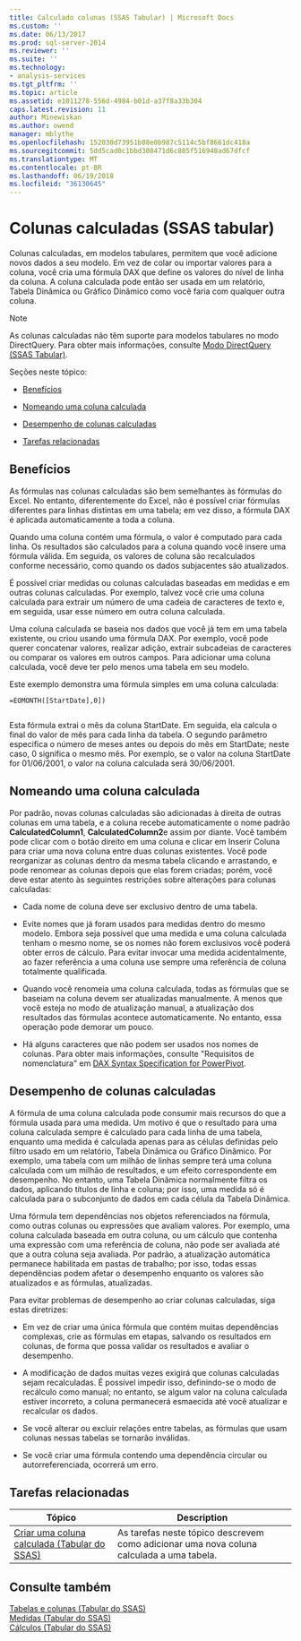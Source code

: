 ```yaml
---
title: Calculado colunas (SSAS Tabular) | Microsoft Docs
ms.custom: ''
ms.date: 06/13/2017
ms.prod: sql-server-2014
ms.reviewer: ''
ms.suite: ''
ms.technology:
- analysis-services
ms.tgt_pltfrm: ''
ms.topic: article
ms.assetid: e1011278-556d-4984-b01d-a37f8a33b304
caps.latest.revision: 11
author: Minewiskan
ms.author: owend
manager: mblythe
ms.openlocfilehash: 152030d73951b08e0b987c5114c5bf8661dc418a
ms.sourcegitcommit: 5dd5cad0c1bbd308471d6c885f516948ad67dfcf
ms.translationtype: MT
ms.contentlocale: pt-BR
ms.lasthandoff: 06/19/2018
ms.locfileid: "36130645"
---
```

# <a name="calculated-columns-ssas-tabular"></a>Colunas calculadas (SSAS tabular)
  Colunas calculadas, em modelos tabulares, permitem que você adicione novos dados a seu modelo. Em vez de colar ou importar valores para a coluna, você cria uma fórmula DAX que define os valores do nível de linha da coluna. A coluna calculada pode então ser usada em um relatório, Tabela Dinâmica ou Gráfico Dinâmico como você faria com qualquer outra coluna.  
  
> [!NOTE]  
>  As colunas calculadas não têm suporte para modelos tabulares no modo DirectQuery. Para obter mais informações, consulte [Modo DirectQuery &#40;SSAS Tabular&#41;](directquery-mode-ssas-tabular.md).  
  
 Seções neste tópico:  
  
-   [Benefícios](#bkmk_understanding)  
  
-   [Nomeando uma coluna calculada](#bkmk_naming)  
  
-   [Desempenho de colunas calculadas](#bkmk_perf)  
  
-   [Tarefas relacionadas](#bkmk_rel_tasks)  
  
##  <a name="bkmk_understanding"></a> Benefícios  
 As fórmulas nas colunas calculadas são bem semelhantes às fórmulas do Excel. No entanto, diferentemente do Excel, não é possível criar fórmulas diferentes para linhas distintas em uma tabela; em vez disso, a fórmula DAX é aplicada automaticamente a toda a coluna.  
  
 Quando uma coluna contém uma fórmula, o valor é computado para cada linha. Os resultados são calculados para a coluna quando você insere uma fórmula válida. Em seguida, os valores de coluna são recalculados conforme necessário, como quando os dados subjacentes são atualizados.  
  
 É possível criar medidas ou colunas calculadas baseadas em medidas e em outras colunas calculadas. Por exemplo, talvez você crie uma coluna calculada para extrair um número de uma cadeia de caracteres de texto e, em seguida, usar esse número em outra coluna calculada.  
  
 Uma coluna calculada se baseia nos dados que você já tem em uma tabela existente, ou criou usando uma fórmula DAX. Por exemplo, você pode querer concatenar valores, realizar adição, extrair subcadeias de caracteres ou comparar os valores em outros campos. Para adicionar uma coluna calculada, você deve ter pelo menos uma tabela em seu modelo.  
  
 Este exemplo demonstra uma fórmula simples em uma coluna calculada:  
  
```  
=EOMONTH([StartDate],0])  
  
```  
  
 Esta fórmula extrai o mês da coluna StartDate. Em seguida, ela calcula o final do valor de mês para cada linha da tabela. O segundo parâmetro especifica o número de meses antes ou depois do mês em StartDate; neste caso, 0 significa o mesmo mês. Por exemplo, se o valor na coluna StartDate for 01/06/2001, o valor na coluna calculada será 30/06/2001.  
  
##  <a name="bkmk_naming"></a> Nomeando uma coluna calculada  
 Por padrão, novas colunas calculadas são adicionadas à direita de outras colunas em uma tabela, e a coluna recebe automaticamente o nome padrão **CalculatedColumn1**, **CalculatedColumn2**e assim por diante. Você também pode clicar com o botão direito em uma coluna e clicar em Inserir Coluna para criar uma nova coluna entre duas colunas existentes. Você pode reorganizar as colunas dentro da mesma tabela clicando e arrastando, e pode renomear as colunas depois que elas forem criadas; porém, você deve estar atento às seguintes restrições sobre alterações para colunas calculadas:  
  
-   Cada nome de coluna deve ser exclusivo dentro de uma tabela.  
  
-   Evite nomes que já foram usados para medidas dentro do mesmo modelo. Embora seja possível que uma medida e uma coluna calculada tenham o mesmo nome, se os nomes não forem exclusivos você poderá obter erros de cálculo. Para evitar invocar uma medida acidentalmente, ao fazer referência a uma coluna use sempre uma referência de coluna totalmente qualificada.  
  
-   Quando você renomeia uma coluna calculada, todas as fórmulas que se baseiam na coluna devem ser atualizadas manualmente. A menos que você esteja no modo de atualização manual, a atualização dos resultados das fórmulas acontece automaticamente. No entanto, essa operação pode demorar um pouco.  
  
-   Há alguns caracteres que não podem ser usados nos nomes de colunas. Para obter mais informações, consulte "Requisitos de nomenclatura" em [DAX Syntax Specification for PowerPivot](https://msdn.microsoft.com/library/ee634217(v=sql.120).aspx).  
  
##  <a name="bkmk_perf"></a> Desempenho de colunas calculadas  
 A fórmula de uma coluna calculada pode consumir mais recursos do que a fórmula usada para uma medida. Um motivo é que o resultado para uma coluna calculada sempre é calculado para cada linha de uma tabela, enquanto uma medida é calculada apenas para as células definidas pelo filtro usado em um relatório, Tabela Dinâmica ou Gráfico Dinâmico. Por exemplo, uma tabela com um milhão de linhas sempre terá uma coluna calculada com um milhão de resultados, e um efeito correspondente em desempenho. No entanto, uma Tabela Dinâmica normalmente filtra os dados, aplicando títulos de linha e coluna; por isso, uma medida só é calculada para o subconjunto de dados em cada célula da Tabela Dinâmica.  
  
 Uma fórmula tem dependências nos objetos referenciados na fórmula, como outras colunas ou expressões que avaliam valores. Por exemplo, uma coluna calculada baseada em outra coluna, ou um cálculo que contenha uma expressão com uma referência de coluna, não pode ser avaliada até que a outra coluna seja avaliada. Por padrão, a atualização automática permanece habilitada em pastas de trabalho; por isso, todas essas dependências podem afetar o desempenho enquanto os valores são atualizados e as fórmulas, atualizadas.  
  
 Para evitar problemas de desempenho ao criar colunas calculadas, siga estas diretrizes:  
  
-   Em vez de criar uma única fórmula que contém muitas dependências complexas, crie as fórmulas em etapas, salvando os resultados em colunas, de forma que possa validar os resultados e avaliar o desempenho.  
  
-   A modificação de dados muitas vezes exigirá que colunas calculadas sejam recalculadas. É possível impedir isso, definindo-se o modo de recálculo como manual; no entanto, se algum valor na coluna calculada estiver incorreto, a coluna permanecerá esmaecida até você atualizar e recalcular os dados.  
  
-   Se você alterar ou excluir relações entre tabelas, as fórmulas que usam colunas nessas tabelas se tornarão inválidas.  
  
-   Se você criar uma fórmula contendo uma dependência circular ou autorreferenciada, ocorrerá um erro.  
  
##  <a name="bkmk_rel_tasks"></a> Tarefas relacionadas  
  
|Tópico|Description|  
|-----------|-----------------|  
|[Criar uma coluna calculada &#40;Tabular do SSAS&#41;](ssas-calculated-columns-create-a-calculated-column.md)|As tarefas neste tópico descrevem como adicionar uma nova coluna calculada a uma tabela.|  
  
## <a name="see-also"></a>Consulte também  
 [Tabelas e colunas &#40;Tabular do SSAS&#41;](tables-and-columns-ssas-tabular.md)   
 [Medidas &#40;Tabular do SSAS&#41;](measures-ssas-tabular.md)   
 [Cálculos &#40;Tabular do SSAS&#41;](calculations-ssas-tabular.md)  
  
  